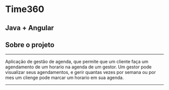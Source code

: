 # Time360
## Java + Angular

## Sobre o projeto 
***
 Aplicação de gestão de agenda, que permite que um 
 cliente faça um agendamento de um horario na agenda de
 um gestor. Um gestor pode visualizar seus agendamentos,
 e gerir quantas vezes por semana ou por mes um clienge
 pode marcar um horario em sua agenda. 
***
